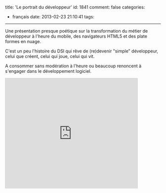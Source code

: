 title: 'Le portrait du développeur'
id: 1841
comment: false
categories:
  - français
date: 2013-02-23 21:10:41
tags:
---

Une présentation presque poétique sur la transformation du métier de développeur à l'heure du mobile, des navigateurs HTML5 et des plate formes en nuage.

C'est un peu l'histoire du DSI qui rêve de (re)devenir "simple" développeur, celui que créent, celui qui joue, celui qui vit.

A consommer sans modération à l'heure ou beaucoup renoncent à s'engager dans le développement logiciel.

<iframe style="border: 1px solid #CCC; border-width: 1px 1px 0; margin-bottom: 5px;" src="http://fr.slideshare.net/slideshow/embed_code/12613732" height="356" width="427" allowfullscreen="" frameborder="0" marginwidth="0" marginheight="0" scrolling="no"></iframe>
<div style="margin-bottom: 5px;"><!--cforms name="Vérification"--></div>